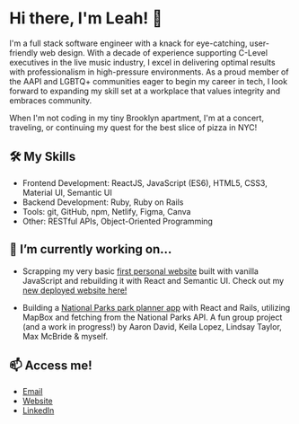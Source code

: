# Hi there, I'm Leah! 👋

I'm a full stack software engineer with a knack for eye-catching, user-friendly web design. With a decade of experience supporting C-Level executives in the live music industry, I excel in delivering optimal results with professionalism in high-pressure environments. As a proud member of the AAPI and LGBTQ+ communities eager to begin my career in tech, I look forward to expanding my skill set at a workplace that values integrity and embraces community.

When I'm not coding in my tiny Brooklyn apartment, I'm at a concert, traveling, or continuing my quest for the best slice of pizza in NYC!

## 🛠️ My Skills

- Frontend Development: ReactJS, JavaScript (ES6), HTML5, CSS3, Material UI, Semantic UI
- Backend Development: Ruby, Ruby on Rails
- Tools: git, GitHub, npm, Netlify, Figma, Canva
- Other: RESTful APIs, Object-Oriented Programming

## 🔭 I’m currently working on...

- Scrapping my very basic [first personal website](https://lcardoz.github.io/leah-cardoz/) built with vanilla JavaScript and rebuilding it with React and Semantic UI. Check out my [new deployed website here!](https://www.leahcardoz.com/)

- Building a [National Parks park planner app](https://github.com/maxnmcbride/baby_davie_crocket_remembers_the_alamo) with React and Rails, utilizing MapBox and fetching from the National Parks API. A fun group project (and a work in progress!) by Aaron David, Keila Lopez, Lindsay Taylor, Max McBride & myself.

## 📫 Access me!
- [Email](mailto:leahcardoz@gmail.com)
- [Website](https://www.leahcardoz.com/)
- [LinkedIn](https://www.linkedin.com/in/lcardoz/)
